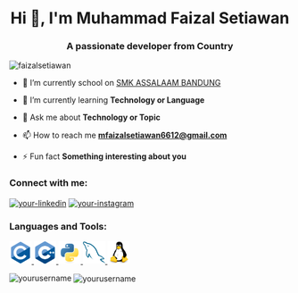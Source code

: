 <h1 align="center">Hi 👋, I'm Muhammad Faizal Setiawan</h1>
<h3 align="center">A passionate developer from Country</h3>

<p align="left"> <img src="https://komarev.com/ghpvc/?username=FaizalSetiawan&label=Profile%20views&color=0e75b6&style=flat" alt="faizalsetiawan" /> </p>

- 🔭 I’m currently school on [SMK ASSALAAM BANDUNG](link-to-project)

- 🌱 I’m currently learning **Technology or Language**

- 💬 Ask me about **Technology or Topic**

- 📫 How to reach me **mfaizalsetiawan6612@gmail.com**

- ⚡ Fun fact **Something interesting about you**

<h3 align="left">Connect with me:</h3>
<p align="left">
<a href="https://linkedin.com/in/your-linkedin" target="blank"><img align="center" src="https://cdn.jsdelivr.net/npm/simple-icons@3.0.1/icons/linkedin.svg" alt="your-linkedin" height="30" width="40" /></a>
<a href="https://instagram.com/your-instagram" target="blank"><img align="center" src="https://cdn.jsdelivr.net/npm/simple-icons@3.0.1/icons/instagram.svg" alt="your-instagram" height="30" width="40" /></a>
</p>

<h3 align="left">Languages and Tools:</h3>
<p align="left"> 
<a href="https://www.cprogramming.com/" target="_blank"> <img src="https://raw.githubusercontent.com/devicons/devicon/master/icons/c/c-original.svg" alt="c" width="40" height="40"/> </a> 
<a href="https://www.w3schools.com/cpp/" target="_blank"> <img src="https://raw.githubusercontent.com/devicons/devicon/master/icons/cplusplus/cplusplus-original.svg" alt="cplusplus" width="40" height="40"/> </a> 
<a href="https://www.python.org" target="_blank"> <img src="https://raw.githubusercontent.com/devicons/devicon/master/icons/python/python-original.svg" alt="python" width="40" height="40"/> </a> 
<a href="https://www.mysql.com/" target="_blank"> <img src="https://raw.githubusercontent.com/devicons/devicon/master/icons/mysql/mysql-original.svg" alt="mysql" width="40" height="40"/> </a> 
<a href="https://www.linux.org/" target="_blank"> <img src="https://raw.githubusercontent.com/devicons/devicon/master/icons/linux/linux-original.svg" alt="linux" width="40" height="40"/> </a> 
</p>

<p><img align="left" src="https://github-readme-stats.vercel.app/api/top-langs?username=yourusername&show_icons=true&locale=en&layout=compact" alt="yourusername" /></p>

<p>&nbsp;<img align="center" src="https://github-readme-stats.vercel.app/api?username=yourusername&show_icons=true&locale=en" alt="yourusername" /></p>
